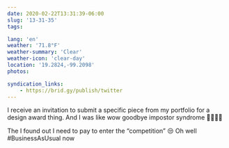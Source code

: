 ```yaml
---
date: 2020-02-22T13:31:39-06:00
slug: '13-31-35'
tags:

lang: 'en'
weather: '71.8°F'
weather-summary: 'Clear'
weather-icon: 'clear-day'
location: '19.2824,-99.2098'
photos:

syndication_links:
    - https://brid.gy/publish/twitter
---
```

I receive an invitation to submit a specific piece from my portfolio for a design award thing. And I was like wow goodbye impostor syndrome 👋🏼🍾🥳 

The I found out I need to pay to enter the “competition” 😒
Oh well #BusinessAsUsual now